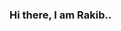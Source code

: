 ### Hi there, I am Rakib..


<!--
**za-rakib/za-rakib** is a ✨ _special_ ✨ repository because its `README.md` (this file) appears on your GitHub profile.

Here are some ideas to get you started:

. 🔭 I’m currently working on ... React.js
- 🌱 I’m currently learning ...Everything
- 👯 I’m looking to collaborate on ... React.js
- 💬 Ask me about ... Anything 
- 📫 How to reach me: ... [LinkedIn](https://www.linkedin.com/in/md-rakib-hossen-2964b0157/)
- 😄 Pronouns: ...
- ⚡ Fun fact: ...
-->
